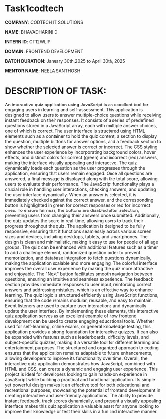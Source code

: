 # Task1codtech

**COMPANY**: CODTECH IT SOLUTIONS

**NAME**: BHAVADHARINI C

**INTERN ID**: CT12WLIP

**DOMAIN**: FRONTEND DEVELOPMENT

**BATCH DURATION**: January 30th,2025 to April 30th, 2025

**MENTOR NAME**: NEELA SANTHOSH

#  DESCRIPTION OF TASK:  
An interactive quiz application using JavaScript is an excellent tool for engaging users in learning and self-assessment. This application is designed to allow users to answer multiple-choice questions while receiving instant feedback on their responses. It consists of a series of predefined questions stored in a JavaScript array, each with multiple answer choices, one of which is correct. The user interface is structured using HTML elements such as a container to hold the quiz content, a section to display the question, multiple buttons for answer options, and a feedback section to show whether the selected answer is correct or incorrect. The CSS styling enhances the user experience by incorporating background colors, hover effects, and distinct colors for correct (green) and incorrect (red) answers, making the interface visually appealing and interactive. The quiz dynamically loads each question as the user progresses through the application, ensuring that users remain engaged. Once all questions are answered, a final message is displayed along with the total score, allowing users to evaluate their performance. The JavaScript functionality plays a crucial role in handling user interactions, checking answers, and updating the user interface dynamically. When an answer is selected, it is immediately checked against the correct answer, and the corresponding button is highlighted in green for correct responses or red for incorrect ones. To ensure fairness, the buttons are disabled after selection, preventing users from changing their answers once submitted. Additionally, the quiz updates the score in real-time, allowing users to track their progress throughout the quiz. The application is designed to be fully responsive, ensuring that it functions seamlessly across various screen sizes and devices, including desktops, tablets, and smartphones. The design is clean and minimalistic, making it easy to use for people of all age groups. The quiz can be enhanced with additional features such as a timer to add a challenge element, randomized question order to prevent memorization, and database integration to fetch questions dynamically, making the application scalable and more engaging. The colorful interface improves the overall user experience by making the quiz more attractive and enjoyable. The "Next" button facilitates smooth navigation between questions, ensuring an intuitive and seamless experience. The feedback section provides immediate responses to user input, reinforcing correct answers and addressing mistakes, which is an effective way to enhance learning. The quiz logic is structured efficiently using JavaScript functions, ensuring that the code remains modular, reusable, and easy to maintain. Event listeners are used to capture user interactions and dynamically update the user interface. By implementing these elements, this interactive quiz application serves as an excellent example of how frontend development can be used to create engaging educational tools. Whether used for self-learning, online exams, or general knowledge testing, this application provides a strong foundation for interactive quizzes. It can also be expanded with features such as leaderboards, difficulty levels, and subject-specific quizzes, making it a versatile tool for different learning and entertainment purposes. The structured and organized approach to coding ensures that the application remains adaptable to future enhancements, allowing developers to improve its functionality over time. Overall, the interactive quiz application demonstrates how JavaScript, combined with HTML and CSS, can create a dynamic and engaging user experience. This project is ideal for developers looking to gain hands-on experience in JavaScript while building a practical and functional application. Its simple yet powerful design makes it an effective tool for both educational and recreational purposes, showcasing the potential of frontend development in creating interactive and user-friendly applications. The ability to provide instant feedback, track scores dynamically, and present a visually appealing interface makes this quiz application a valuable asset for anyone looking to improve their knowledge or test their skills in a fun and interactive manner.

